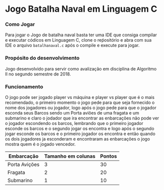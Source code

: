 # Jogo Batalha Naval em Linguagem C

### Como Jogar

Para jogar o Jogo de batalha naval basta ter uma IDE que consiga compilar e executar códicos em Linguagem C, clone o reṕositório e abra com sua IDE o arquivo `batalhanaval.c` após o compile e execute para  jogar.

### Propósito do desenvolvimento

Jogo desenvolvido para servir como avalização em disciplina de Algoritmo II no segundo semestre de 2018.

### Funcionamento

O jogo pode ser jogado player vs máquina e player vs player que é o mais recomendado, o primeiro momento o jogo pede para que seja fornecido o nome dos jogadores ou jogador, logo após o jogo pede para que o jogador esconda seus Barcos sendo um Porta aviões de uma fragata e um submarino e claro o jodador que ira encontrar as enbarcações não pode ver o jogador escondendo os barcos, lembrando que o primeiro jogador esconde os barcos e o segundo jogar os encontra e logo após o segundo jogar esconde os barcos e o primeiro jogador os encontra e então quando os dois jogadores ja esconderam e encontraram as enbarcações o jogo mostra quem é o jogado vencedor.

| Embarcação    | Tamanho em colunas | Pontos |
| ------------- | ------------------ | ------ |
| Porta Avições | 3                  | 30     |
| Fragata       | 2                  | 20     |
| Submarino     | 1                  | 10     |
